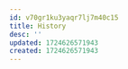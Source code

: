 ```yaml
---
id: v70gr1ku3yaqr7lj7m40c15
title: History
desc: ''
updated: 1724626571943
created: 1724626571943
---
```

